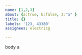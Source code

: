 ```yaml
---         
name: [1,2,3]
about: {a:true, b:false, 3:"a" }
title: {}
labels: '123, 43380'
assignees: electricg

---         
```


body a
